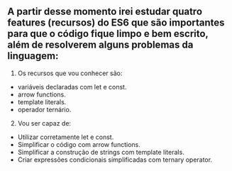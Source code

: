 ## A partir desse momento irei estudar quatro features (recursos) do ES6 que são importantes para que o código fique limpo e bem escrito, além de resolverem alguns problemas da linguagem:
 
1. Os recursos que vou conhecer são:
  - variáveis declaradas com let e const.
  - arrow functions.
  - template literals.
  - operador ternário.
  
2. Vou ser capaz de:
  - Utilizar corretamente let e const.
  - Simplificar o código com arrow functions.
  - Simplificar a construção de strings com template literals.
  - Criar expressões condicionais simplificadas com ternary operator.
